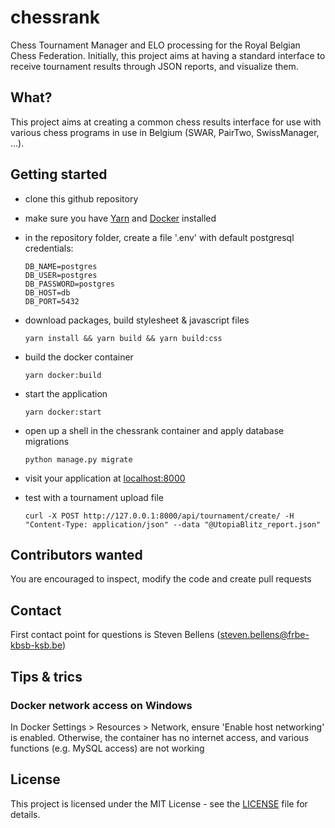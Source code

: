 # chessrank
Chess Tournament Manager and ELO processing for the Royal Belgian Chess Federation. Initially, this project aims at having a standard interface to receive tournament results through JSON reports, and visualize them.

## What?
This project aims at creating a common chess results interface for use with various chess programs in use in Belgium (SWAR, PairTwo, SwissManager, ...).

## Getting started
- clone this github repository
- make sure you have [Yarn](https://classic.yarnpkg.com/en/) and [Docker](https://www.docker.com/) installed
- in the repository folder, create a file '.env' with default postgresql credentials:

  ```
  DB_NAME=postgres
  DB_USER=postgres
  DB_PASSWORD=postgres
  DB_HOST=db
  DB_PORT=5432
  ```
- download packages, build stylesheet & javascript files

  `yarn install && yarn build && yarn build:css`
- build the docker container

  `yarn docker:build`
- start the application

  `yarn docker:start`
- open up a shell in the chessrank container and apply database migrations

  `python manage.py migrate`
- visit your application at [localhost:8000](http://localhost:8000)
- test with a tournament upload file

  ```
  curl -X POST http://127.0.0.1:8000/api/tournament/create/ -H "Content-Type: application/json" --data "@UtopiaBlitz_report.json"
  ```

## Contributors wanted
You are encouraged to inspect, modify the code and create pull requests

## Contact
First contact point for questions is Steven Bellens (steven.bellens@frbe-kbsb-ksb.be)

## Tips & trics
### Docker network access on Windows
In Docker Settings > Resources > Network, ensure 'Enable host networking' is enabled. Otherwise, the container has no internet access, and various functions (e.g. MySQL access) are not working

## License
This project is licensed under the MIT License - see the [LICENSE](LICENSE) file for details.
